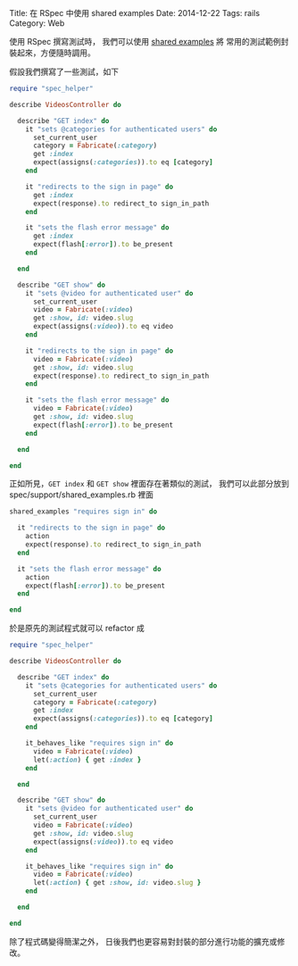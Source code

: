 Title: 在 RSpec 中使用 shared examples
Date: 2014-12-22
Tags: rails
Category: Web


使用 RSpec 撰寫測試時，
我們可以使用 [shared examples](http://www.relishapp.com/rspec/rspec-core/v/3-1/docs/example-groups/shared-examples) 將
常用的測試範例封裝起來，方便隨時調用。


假設我們撰寫了一些測試，如下

```ruby
require "spec_helper"

describe VideosController do

  describe "GET index" do
    it "sets @categories for authenticated users" do
      set_current_user
      category = Fabricate(:category)
      get :index
      expect(assigns(:categories)).to eq [category]
    end

    it "redirects to the sign in page" do
      get :index
      expect(response).to redirect_to sign_in_path
    end

    it "sets the flash error message" do
      get :index
      expect(flash[:error]).to be_present
    end

  end

  describe "GET show" do
    it "sets @video for authenticated user" do
      set_current_user
      video = Fabricate(:video)
      get :show, id: video.slug
      expect(assigns(:video)).to eq video
    end

    it "redirects to the sign in page" do
      video = Fabricate(:video)
      get :show, id: video.slug
      expect(response).to redirect_to sign_in_path
    end

    it "sets the flash error message" do
      video = Fabricate(:video)
      get :show, id: video.slug
      expect(flash[:error]).to be_present
    end

  end

end
```

正如所見，`GET index` 和 `GET show` 裡面存在著類似的測試，
我們可以此部分放到 spec/support/shared_examples.rb 裡面

```ruby
shared_examples "requires sign in" do

  it "redirects to the sign in page" do
    action
    expect(response).to redirect_to sign_in_path
  end

  it "sets the flash error message" do
    action
    expect(flash[:error]).to be_present
  end

end
```

於是原先的測試程式就可以 refactor 成

```ruby
require "spec_helper"

describe VideosController do

  describe "GET index" do
    it "sets @categories for authenticated users" do
      set_current_user
      category = Fabricate(:category)
      get :index
      expect(assigns(:categories)).to eq [category]
    end

    it_behaves_like "requires sign in" do
      video = Fabricate(:video)
      let(:action) { get :index }
    end

  end

  describe "GET show" do
    it "sets @video for authenticated user" do
      set_current_user
      video = Fabricate(:video)
      get :show, id: video.slug
      expect(assigns(:video)).to eq video
    end

    it_behaves_like "requires sign in" do
      video = Fabricate(:video)
      let(:action) { get :show, id: video.slug }
    end

  end

end
```

除了程式碼變得簡潔之外，
日後我們也更容易對封裝的部分進行功能的擴充或修改。


